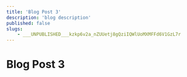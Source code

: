 ```yaml
---
title: 'Blog Post 3'
description: 'blog description'
published: false
slugs:
    - ___UNPUBLISHED___kzkp6v2a_nZUUetj8gQziIQWlUoMXMFFd6V1GzL7r
---
```


# Blog Post 3
